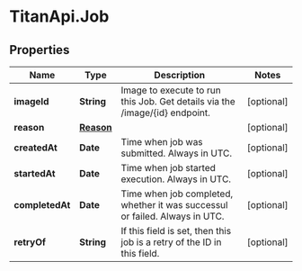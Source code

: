 # TitanApi.Job

## Properties
Name | Type | Description | Notes
------------ | ------------- | ------------- | -------------
**imageId** | **String** | Image to execute to run this Job. Get details via the /image/{id} endpoint. | [optional] 
**reason** | [**Reason**](Reason.md) |  | [optional] 
**createdAt** | **Date** | Time when job was submitted. Always in UTC. | [optional] 
**startedAt** | **Date** | Time when job started execution. Always in UTC. | [optional] 
**completedAt** | **Date** | Time when job completed, whether it was successul or failed. Always in UTC. | [optional] 
**retryOf** | **String** | If this field is set, then this job is a retry of the ID in this field. | [optional] 



